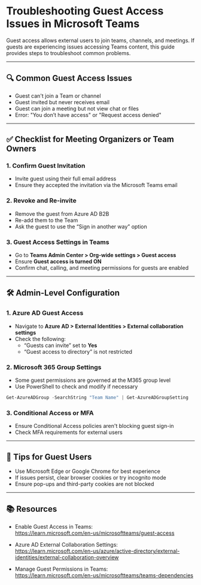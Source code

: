 # Troubleshooting Guest Access Issues in Microsoft Teams

Guest access allows external users to join teams, channels, and meetings. If guests are experiencing issues accessing Teams content, this guide provides steps to troubleshoot common problems.

---

## 🔍 Common Guest Access Issues

- Guest can't join a Team or channel
- Guest invited but never receives email
- Guest can join a meeting but not view chat or files
- Error: "You don’t have access" or "Request access denied"

---

## ✅ Checklist for Meeting Organizers or Team Owners

### 1. Confirm Guest Invitation

- Invite guest using their full email address
- Ensure they accepted the invitation via the Microsoft Teams email

### 2. Revoke and Re-invite

- Remove the guest from Azure AD B2B
- Re-add them to the Team
- Ask the guest to use the “Sign in another way” option

### 3. Guest Access Settings in Teams

- Go to **Teams Admin Center > Org-wide settings > Guest access**
- Ensure **Guest access is turned ON**
- Confirm chat, calling, and meeting permissions for guests are enabled

---

## 🛠 Admin-Level Configuration

### 1. Azure AD Guest Access

- Navigate to **Azure AD > External Identities > External collaboration settings**
- Check the following:
  - “Guests can invite” set to **Yes**
  - “Guest access to directory” is not restricted

### 2. Microsoft 365 Group Settings

- Some guest permissions are governed at the M365 group level
- Use PowerShell to check and modify if necessary

```powershell
Get-AzureADGroup -SearchString "Team Name" | Get-AzureADGroupSetting
```

### 3. Conditional Access or MFA

- Ensure Conditional Access policies aren't blocking guest sign-in
- Check MFA requirements for external users

---

## 🔄 Tips for Guest Users

- Use Microsoft Edge or Google Chrome for best experience
- If issues persist, clear browser cookies or try incognito mode
- Ensure pop-ups and third-party cookies are not blocked

---

## 📚 Resources

- Enable Guest Access in Teams:  
  https://learn.microsoft.com/en-us/microsoftteams/guest-access

- Azure AD External Collaboration Settings:  
  https://learn.microsoft.com/en-us/azure/active-directory/external-identities/external-collaboration-overview

- Manage Guest Permissions in Teams:  
  https://learn.microsoft.com/en-us/microsoftteams/teams-dependencies